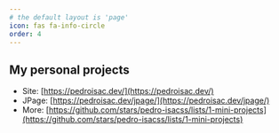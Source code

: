 ```yaml
---
# the default layout is 'page'
icon: fas fa-info-circle
order: 4
---
```


## My personal projects

- Site: [https://pedroisac.dev/](https://pedroisac.dev/)
- JPage: [https://pedroisac.dev/jpage/](https://pedroisac.dev/jpage/)
- More: [https://github.com/stars/pedro-isacss/lists/1-mini-projects](https://github.com/stars/pedro-isacss/lists/1-mini-projects)